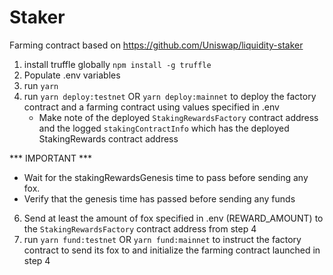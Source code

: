 # Staker
Farming contract based on https://github.com/Uniswap/liquidity-staker

1. install truffle globally `npm install -g truffle`
2. Populate .env variables
3. run `yarn`
4. run `yarn deploy:testnet` OR `yarn deploy:mainnet` to deploy the factory contract and a farming contract using values specified in .env
    - Make note of the deployed `StakingRewardsFactory` contract address and the logged `stakingContractInfo` which has the deployed StakingRewards contract address

*** IMPORTANT ***

- Wait for the stakingRewardsGenesis time to pass before sending any fox.
- Verify that the genesis time has passed before sending any funds


6. Send at least the amount of fox specified in .env (REWARD_AMOUNT) to the `StakingRewardsFactory` contract address from step 4
7. run `yarn fund:testnet` OR `yarn fund:mainnet` to instruct the factory contract to send its fox to and initialize the farming contract launched in step 4
